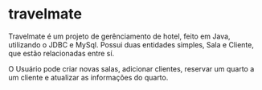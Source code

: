 # travelmate

Travelmate é um projeto de gerênciamento de hotel, feito em Java, utilizando o JDBC e MySql.
Possui duas entidades simples, Sala e Cliente, que estão relacionadas entre sí.

O Usuário pode criar novas salas, adicionar clientes, reservar um quarto a um cliente e atualizar as informações do quarto.
<!---
SELECT * FROM (
	 SELECT DISTINCT MODPA.ID_MODULO_FILIAL 	"idModuloFilial", 
		             MODPA.ID_PROD 				"idProd", 
		             CPR.nm_prod 				"nmProd", 
		             MODA.ID_MODULO 			"idModulo",
		             FI.SG_FIL 					"padrao", 
		             MODAF.CD_FIL 			    "cdFil", 
		             MODA.DS_MODULO             "descrModulo",
		             MODPA.QT_IDEAL_ESTQ_VM     "qtIdealEstqVm",
		             MODPA.QT_IDEAL_ESTQ_MIN    "qtIdealEstqMin",
		             MODPA.QT_IDEAL_INCREMENTO  "qtIdealIncremento",
		             MODPA.QT_IDEAL_ESTQ_MAX    "qtIdealEstqMax",
		             MODPA.IN_TIPO_EXPOSICAO    "inTipoExposicao",
		             MODPA.QT_PROD_EMPILHADO    "qtProdEmpilhado",
		             MODPA.ID_PROD_SUBST        "idProdSubst"
		            --COUNT(*) OVER() "totalRows"
	    FROM MODPA, CPR, MODAF, MODA, Filial fi
	    WHERE   CPR.ID_PROD = MODPA.ID_PROD
	        AND MODPA.ID_MODULO_FILIAL = MODAF.ID_MODULO_FILIAL
	        AND MODAF.CD_FIL in (SELECT CD_FIL FROM GC.CONFIG_FILIAL_PADRAO_QID WHERE DT_CANC IS NULL)
	        AND MODAF.ID_MODULO        = MODA.ID_MODULO 
	        AND MODAF.CD_FIL = fi.CD_FIL 
	        AND CPR.CD_GEP = DECODE(1, 999, CPR.CD_GEP, 1) -- N PRECISO PARA ACHAR UM SÓ
	        AND CPR.DT_CANC IS NULL
	        AND MODPA.IN_TIPO_EXPOSICAO IS NOT NULL
			--AND MODPA.ID_PROD  = DECODE(38628 , NULL, MODPA.ID_PROD, 38628)
			--AND MODA.ID_MODULO = 427 --adicionado agora para achar um só
	    UNION ALL 
	    SELECT NDS.ID_PROD, filiais_ativas.CD_FIL
	    FROM NINFO.NI_DETALHAMENTO_SIM1 nds
	    CROSS JOIN (
			SELECT DISTINCT MODAF.CD_FIL
			FROM MODAF
			WHERE MODAF.CD_FIL IN (
				SELECT CD_FIL 
				FROM GC.CONFIG_FILIAL_PADRAO_QID 
				WHERE DT_CANC IS NULL
			)
	    ) filiais_ativas
	   	--ORDER BY MODPA.ID_PROD, ate.CD_FIL
	    --OFFSET 2 * (1-1) ROWS
    )
>
